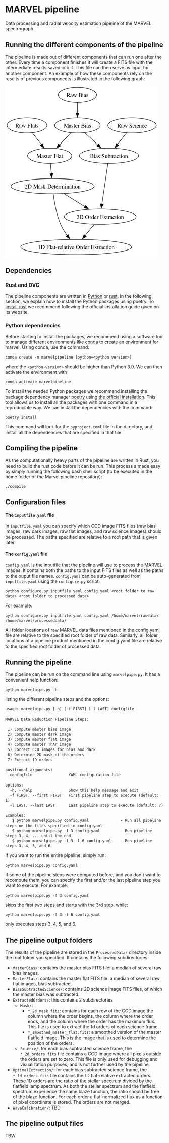 # MARVEL pipeline
Data processing and radial velocity estimation pipeline of the MARVEL spectrograph


## Running the different components of the pipeline

The pipeline is made out of different components that can run one after the other. Every time a component finishes it will create a FITS file with the intermediate results saved into it. This file can then serve as input for another component. An example of how these components rely on the results of previous components is illustrated in the following graph:

![Components needed to create an "Optimal Science Extraction" image and how these are in turn dependent on other components.](./Docs/Images/my_output_file.png "Optimal Extraction")


## Dependencies

### Rust and DVC

The pipeline components are written in [Python](https://www.python.org/) or [rust](https://foundation.rust-lang.org/). 
In the following section, we explain how to install the Python packages using poetry. 
To [install rust](https://www.rust-lang.org/tools/install) we recommend 
following the official installation guide given on its website. 

### Python dependencies

Before starting to install the packages, we recommend using a software tool to manage different environments like [conda](https://docs.conda.io/projects/conda/en/stable/commands/create.html) to create an environment for marvel. Using conda, use the command:

```
conda create -n marvelpipeline [python=<python version>]
```

where the `<python-version>` should be higher than Python 3.9. We can then activate the environment with

```
conda activate marvelpipeline
```

To install the needed Python packages we recommend installing the package dependency manager [poetry](https://python-poetry.org/) using [the official installation](https://python-poetry.org/docs/). This tool allows us to install all the packages with one command in a reproducible way. We can install the dependencies with the command:

```
poetry install
```

This command will look for the `pyproject.toml` file in the directory, and install all the dependencies that are specified in that file.


## Compiling the pipeline

As the computationally heavy parts of the pipeline are written in Rust, you need to build the rust code before it can be run. This process a made easy by simply running the following bash shell script (to be executed in the home folder of the Marvel pipeline repository):

```
./compile
```


## Configuration files

#### The `inputfile.yaml` file

In `inputfile.yaml` you can specify which CCD image FITS files (raw bias images, raw dark images, raw flat images, and raw science images) should be processed. The paths specified are relative to a root path that is given later.


#### The `config.yaml` file

`config.yaml` is the inputfile that the pipeline will use to process the MARVEL images. It contains both the paths to the input FITS files as
well as the paths to the ouput file names. `config.yaml` can be auto-generated from `inputfile.yaml` using the
`configure.py` script:

```
python configure.py inputfile.yaml config.yaml <root folder to raw data> <root folder to processed data>
```

For example:
```
python configure.py inputfile.yaml config.yaml /home/marvel/rawdata/  /home/marvel/processeddata/

```

All folder locations of raw MARVEL data files mentioned in the config.yaml file are relative to the specified root folder of raw data.
Similarly, all folder locations of a pipeline product mentioned in the config.yaml file are relative to the specified root folder of
processed data.



## Running the pipeline

The pipeline can be run on the command line using `marvelpipe.py`. It has a convenient help function:

```
python marvelpipe.py -h
```

listing the different pipeline steps and the options:

```
usage: marvelpipe.py [-h] [-f FIRST] [-l LAST] configfile

MARVEL Data Reduction Pipeline Steps:

 1) Compute master bias image
 2) Compute master dark image
 3) Compute master flat image
 4) Compute master ThAr image
 5) Correct CCD images for bias and dark
 6) Determine 2D mask of the orders
 7) Extract 1D orders

positional arguments:
  configfile                YAML configuration file

options:
  -h, --help                Show this help message and exit
  -f FIRST, --first FIRST   First pipeline step to execute (default: 1)
  -l LAST, --last LAST      Last pipeline step to execute (default: 7)

Examples:
   $ python marvelpipe.py config.yaml              - Run all pipeline steps on the files specified in config.yaml
   $ python marvelpipe.py -f 3 config.yaml         - Run pipeline steps 3, 4, ... until the end
   $ python marvelpipe.py -f 3 -l 6 config.yaml    - Run pipeline steps 3, 4, 5, and 6

```

If you want to run the entire pipeline, simply run:

```
python marvelpipe.py config.yaml
```

If some of the pipeline steps were computed before, and you don't want to recompute them, you can specify
the first and/or the last pipeline step you want to execute. For example:

```
python marvelpipe.py -f 3 config.yaml
```
skips the first two steps and starts with the 3rd step, while:
```
python marvelpipe.py -f 3 -l 6 config.yaml

```
only executes steps 3, 4, 5, and 6.


## The pipeline output folders

The results of the pipeline are stored in the `ProcessedData/` directory inside the root folder you specified. It contains the following subdirectories:

- `MasterBias/`: contains the master bias FITS file: a median of several raw bias images.
- `MasterFlat/`: contains the master flat FITS file: a median of several raw flat images, bias subtracted.
- `BiasSubtractedScience/`: contains 2D science image FITS files, of which the master bias was subtracted.
- `ExtractedOrders/`:  this contains 2 subdirectories
	- `Mask/`:
		- `*_2d_mask.fits`: contains for each row of the CCD image the column where the order begins, the column where the order ends, and the column where the order has the maximum flux. This file is used to extract the 1d orders of each science frame.
		- `*_smoothed_master_flat.fits`: a smoothed version of the master flatfield image. This is the image that is used to determine the position of the orders.
	- `Science/`: for each bias subtracted science frame, the `*_2d_orders.fits` file contains a CCD image where all pixels outside the orders are set to zero. This file is only used for debugging and visualization purposes, and is not further used by the pipeline.
- `OptimalExtraction/`: for each bias subtracted science frame, the `*_1d_orders.fits` file contains the 1D flat-relative extracted orders. These 1D orders are the ratio of the stellar spectrum divided by the flatfield lamp spectrum. As both the stellar spectrum and the flatfield spectrum experience the same blaze function, the ratio should be free of the blaze function. For each order a flat-normalized flux as a function of pixel coordinate is stored. The orders are not merged.
- `WaveCalibration/`: TBD
 

## The pipeline output files

TBW


